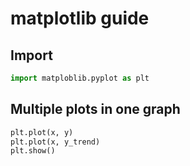 # matplotlib guide

## Import

```python
import matploblib.pyplot as plt
```

## Multiple plots in one graph

```python
plt.plot(x, y)
plt.plot(x, y_trend)
plt.show()
```
